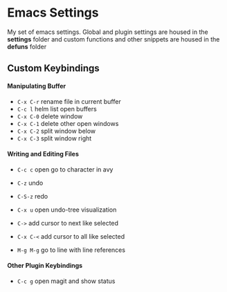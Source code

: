 # Emacs Settings
My set of emacs settings. Global and plugin settings are housed in the **settings** folder and custom functions and other snippets are housed in the **defuns** folder

## Custom Keybindings

#### Manipulating Buffer
* `C-x C-r` rename file in current buffer
* `C-c l` helm list open buffers
* `C-x C-0` delete window
* `C-x C-1` delete other open windows
* `C-x C-2` split window below
* `C-x C-3` split window right

#### Writing and Editing Files
* `C-c c` open go to character in avy
* `C-z` undo
* `C-S-z` redo
* `C-x u` open undo-tree visualization
* `C->` add cursor to next like selected
* `C-x C-<` add cursor to all like selected

* `M-g M-g` go to line with line references

#### Other Plugin Keybindings
* `C-c g` open magit and show status

